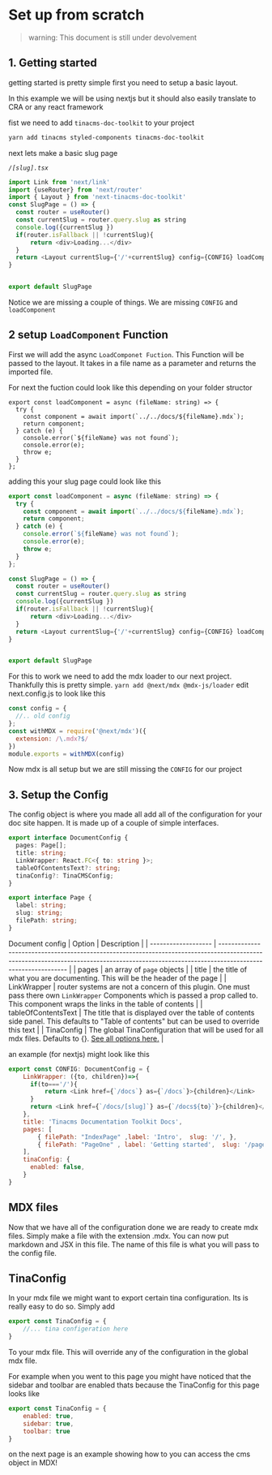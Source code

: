 # Set up from scratch
> warning: This document is still under devolvement

## 1. Getting started

getting started is pretty simple first you need to setup a basic layout.

In this example we will be using nextjs but it should also easily translate to CRA or any react framework


fist we need to add `tinacms-doc-toolkit` to your project
```bash
yarn add tinacms styled-components tinacms-doc-toolkit
```

next lets make a basic slug page

*`/[slug].tsx`*
```js
import Link from 'next/link'
import {useRouter} from 'next/router'
import { Layout } from 'next-tinacms-doc-toolkit'
const SlugPage = () => {
  const router = useRouter()
  const currentSlug = router.query.slug as string
  console.log({currentSlug })
  if(router.isFallback || !currentSlug){
      return <div>Loading...</div>
  }
  return <Layout currentSlug={'/'+currentSlug} config={CONFIG} loadComponent={loadComponent}/>
}


export default SlugPage
```


Notice we are missing a couple of things. We are missing `CONFIG` and `loadComponent`


## 2 setup `LoadComponent` Function

First we will add the async `LoadComponet Fuction`. This Function will be passed to the layout. It takes in a file name as a parameter and returns the imported file.

For next the fuction could look like this depending on your folder structor
```jss
export const loadComponent = async (fileName: string) => {
  try {
    const component = await import(`../../docs/${fileName}.mdx`);
    return component;
  } catch (e) {
    console.error(`${fileName} was not found`);
    console.error(e);
    throw e;
  }
};
```

adding this your slug page could look like this

```js
export const loadComponent = async (fileName: string) => {
  try {
    const component = await import(`../../docs/${fileName}.mdx`);
    return component;
  } catch (e) {
    console.error(`${fileName} was not found`);
    console.error(e);
    throw e;
  }
};

const SlugPage = () => {
  const router = useRouter()
  const currentSlug = router.query.slug as string
  console.log({currentSlug })
  if(router.isFallback || !currentSlug){
      return <div>Loading...</div>
  }
  return <Layout currentSlug={'/'+currentSlug} config={CONFIG} loadComponent={loadComponent}/>
}


export default SlugPage
```
For this to work we need to add the mdx loader to our next project. Thankfully this is pretty simple. 
`yarn add @next/mdx @mdx-js/loader`
edit next.config.js to look like this

```js
const config = {
  //.. old config
};
const withMDX = require('@next/mdx')({
  extension: /\.mdx?$/
})
module.exports = withMDX(config)
```


Now mdx is all setup but we are still missing the `CONFIG` for our project

## 3. Setup the Config

The config object is where you made all add all of the configuration for your doc site happen. It is made up of a couple of simple interfaces.

```ts
export interface DocumentConfig {
  pages: Page[];
  title: string;
  LinkWrapper: React.FC<{ to: string }>;
  tableOfContentsText?: string;
  tinaConfig?: TinaCMSConfig;
}

export interface Page {
  label: string;
  slug: string;
  filePath: string;
}
```
Document config
| Option              | Description                                                                                                                                                                                 |
| ------------------- | ------------------------------------------------------------------------------------------------------------------------------------------------------------------------------------------- |
| pages               | an array of `page` objects                                                                                                                                                                  |
| title               | the title of what you are documenting. This will be the header of the page                                                                                                                  |
| LinkWrapper         | router systems are not a concern of this plugin. One must pass there own `LinkWrapper` Components which is passed a prop called to. This component wraps the links in the table of contents |
| tableOfContentsText | The title that is displayed over the table of contents side panel. This defaults to "Table of contents"  but can be used to override this text                                              |
| TinaConfig          | The global TinaConfiguration that will be used for all mdx files. Defaults to {}. [See all options here.](https://tinacms.org/docs/cms/#cms-configuration)                                  |

an example (for nextjs) might look like this

```js
export const CONFIG: DocumentConfig = {
    LinkWrapper: ({to, children})=>{
      if(to==='/'){
          return <Link href={`/docs`} as={`/docs`}>{children}</Link>
      }
      return <Link href={`/docs/[slug]`} as={`/docs${to}`}>{children}</Link>
    },
    title: 'Tinacms Documentation Toolkit Docs',
    pages: [
        { filePath: "IndexPage" ,label: 'Intro',  slug: '/', },
        { filePath: "PageOne" , label: 'Getting started',  slug: '/page-one',},
    ],
    tinaConfig: {
      enabled: false,
    }
}
```

## MDX files

Now that we have all of the configuration done we are ready to create mdx files. Simply make a file with the extension .mdx. You can now put markdown and JSX in this file. The name of this file is what you will pass to the config file.


## TinaConfig

In your mdx file we might want to export certain tina configuration. Its is really easy to do so. Simply add

```js
export const TinaConfig = {
    //... tina configeration here
}
```
To your mdx file. This will override any of the configuration in the global mdx file.

For example when you went to this page you might have noticed that the sidebar and toolbar are enabled thats because the TinaConfig for this page looks like

```js
export const TinaConfig = {
    enabled: true,
    sidebar: true,
    toolbar: true
}
```

on the next page is an example showing how to you can access the cms object in MDX!
